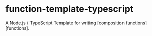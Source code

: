 # function-template-typescript

A Node.js / TypeScript Template for writing [composition functions][functions].


